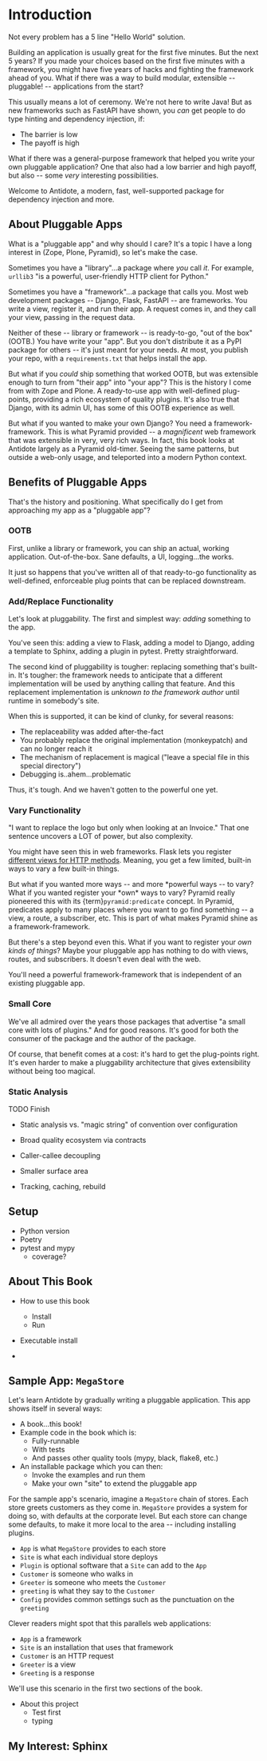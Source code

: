 # Introduction

Not every problem has a 5 line "Hello World" solution.

Building an application is usually great for the first five minutes.
But the next 5 years?
If you made your choices based on the first five minutes with a framework, you might have five years of hacks and fighting the framework ahead of you.
What if there was a way to build modular, extensible -- pluggable! -- applications from the start?

This usually means a lot of ceremony.
We're not here to write Java!
But as new frameworks such as FastAPI have shown, you _can_ get people to do type hinting and dependency injection, if:

- The barrier is low
- The payoff is high

What if there was a general-purpose framework that helped you write your own pluggable application?
One that also had a low barrier and high payoff, but also -- some _very_ interesting possibilities.

Welcome to Antidote, a modern, fast, well-supported package for dependency injection and more.

## About Pluggable Apps

What is a "pluggable app" and why should I care?
It's a topic I have a long interest in (Zope, Plone, Pyramid), so let's make the case.

Sometimes you have a "library"...a package where _you_ call _it_.
For example, `urllib3` "is a powerful, user-friendly HTTP client for Python."

Sometimes you have a "framework"...a package that calls you.
Most web development packages -- Django, Flask, FastAPI -- are frameworks.
You write a view, register it, and run their app.
A request comes in, and they call your view, passing in the request data.

Neither of these -- library or framework -- is ready-to-go, "out of the box" (OOTB.)
You have write your "app".
But you don't distribute it as a PyPI package for others -- it's just meant for your needs.
At most, you publish your repo, with a `requirements.txt` that helps install the app.

But what if you _could_ ship something that worked OOTB, but was extensible enough to turn from "their app" into "your app"?
This is the history I come from with Zope and Plone.
A ready-to-use app with well-defined plug-points, providing a rich ecosystem of quality plugins.
It's also true that Django, with its admin UI, has some of this OOTB experience as well.

But what if you wanted to make your own Django?
You need a framework-framework.
This is what Pyramid provided -- a _magnificent_ web framework that was extensible in very, very rich ways.
In fact, this book looks at Antidote largely as a Pyramid old-timer.
Seeing the same patterns, but outside a web-only usage, and teleported into a modern Python context.

## Benefits of Pluggable Apps

That's the history and positioning.
What specifically do I get from approaching my app as a "pluggable app"?

### OOTB

First, unlike a library or framework, you can ship an actual, working application.
Out-of-the-box.
Sane defaults, a UI, logging...the works.

It just so happens that you've written all of that ready-to-go functionality as well-defined, enforceable plug points that can be replaced downstream.

### Add/Replace Functionality

Let's look at pluggability.
The first and simplest way: _adding_ something to the app.

You've seen this: adding a view to Flask, adding a model to Django, adding a template to Sphinx, adding a plugin in pytest.
Pretty straightforward.

The second kind of pluggability is tougher: replacing something that's built-in.
It's tougher: the framework needs to anticipate that a different implementation will be used by anything calling that feature.
And this replacement implementation is _unknown to the framework author_ until runtime in somebody's site.

When this is supported, it can be kind of clunky, for several reasons:

- The replaceability was added after-the-fact
- You probably replace the original implementation (monkeypatch) and can no longer reach it
- The mechanism of replacement is magical ("leave a special file in this special directory")
- Debugging is..ahem...problematic

Thus, it's tough.
And we haven't gotten to the powerful one yet.

### Vary Functionality

"I want to replace the logo but only when looking at an Invoice."
That one sentence uncovers a LOT of power, but also complexity.

You might have seen this in web frameworks.
Flask lets you register [different views for HTTP methods](https://flask.palletsprojects.com/en/2.1.x/quickstart/#http-methods).
Meaning, you get a few limited, built-in ways to vary a few built-in things.

But what if you wanted more ways -- and more *powerful ways -- to vary?
What if you wanted register your *own\* ways to vary?
Pyramid really pioneered this with its {term}`pyramid:predicate` concept.
In Pyramid, predicates apply to many places where you want to go find something -- a view, a route, a subscriber, etc.
This is part of what makes Pyramid shine as a framework-framework.

But there's a step beyond even this.
What if you want to register your _own kinds of things_?
Maybe your pluggable app has nothing to do with views, routes, and subscribers.
It doesn't even deal with the web.

You'll need a powerful framework-framework that is independent of an existing pluggable app.

### Small Core

We've all admired over the years those packages that advertise "a small core with lots of plugins."
And for good reasons.
It's good for both the consumer of the package and the author of the package.

Of course, that benefit comes at a cost: it's hard to get the plug-points right.
It's even harder to make a pluggability architecture that gives extensibility without being too magical.

### Static Analysis

TODO Finish

- Static analysis vs. "magic string" of convention over configuration

- Broad quality ecosystem via contracts
- Caller-callee decoupling
- Smaller surface area
- Tracking, caching, rebuild

## Setup

- Python version
- Poetry
- pytest and mypy
  - coverage?

## About This Book

- How to use this book

  - Install
  - Run

- Executable install
-

## Sample App: `MegaStore`

Let's learn Antidote by gradually writing a pluggable application.
This app shows itself in several ways:

- A book...this book!
- Example code in the book which is:
  - Fully-runnable
  - With tests
  - And passes other quality tools (mypy, black, flake8, etc.)
- An installable package which you can then:
  - Invoke the examples and run them
  - Make your own "site" to extend the pluggable app

For the sample app's scenario, imagine a `MegaStore` chain of stores.
Each store greets customers as they come in.
`MegaStore` provides a system for doing so, with defaults at the corporate level.
But each store can change some defaults, to make it more local to the area -- including installing plugins.

- `App` is what `MegaStore` provides to each store
- `Site` is what each individual store deploys
- `Plugin` is optional software that a `Site` can add to the `App`
- `Customer` is someone who walks in
- `Greeter` is someone who meets the `Customer`
- `greeting` is what they say to the `Customer`
- `Config` provides common settings such as the punctuation on the `greeting`

Clever readers might spot that this parallels web applications:

- `App` is a framework
- `Site` is an installation that uses that framework
- `Customer` is an HTTP request
- `Greeter` is a view
- `Greeting` is a response

We'll use this scenario in the first two sections of the book.

- About this project
  - Test first
  - typing

## My Interest: Sphinx
